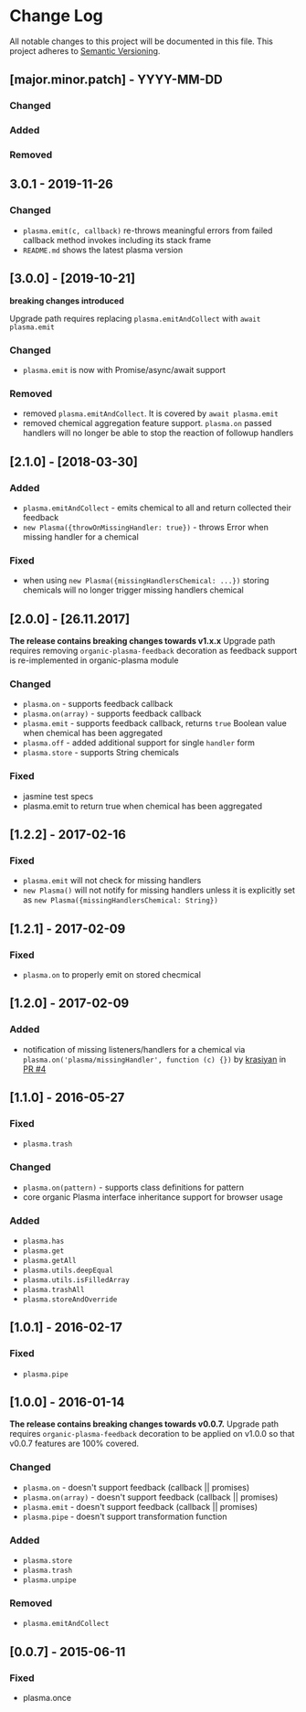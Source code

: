# Change Log
All notable changes to this project will be documented in this file.
This project adheres to [Semantic Versioning](http://semver.org/).

## [major.minor.patch] - YYYY-MM-DD

### Changed
### Added
### Removed

## 3.0.1 - 2019-11-26

### Changed

* `plasma.emit(c, callback)` re-throws meaningful errors from failed callback method invokes including its stack frame
* `README.md` shows the latest plasma version

## [3.0.0] - [2019-10-21]

**breaking changes introduced**

Upgrade path requires replacing `plasma.emitAndCollect` with `await plasma.emit`

### Changed

- `plasma.emit` is now with Promise/async/await support

### Removed

- removed `plasma.emitAndCollect`. It is covered by `await plasma.emit`
- removed chemical aggregation feature support. `plasma.on` passed handlers will no longer be able to stop the reaction of followup handlers

## [2.1.0] - [2018-03-30]

### Added

- `plasma.emitAndCollect` - emits chemical to all and return collected their feedback
- `new Plasma({throwOnMissingHandler: true})` - throws Error when missing handler for a chemical

### Fixed

- when using `new Plasma({missingHandlersChemical: ...})` storing chemicals will no longer trigger missing handlers chemical

## [2.0.0] - [26.11.2017]

**The release contains breaking changes towards v1.x.x**
Upgrade path requires removing `organic-plasma-feedback` decoration as feedback support is re-implemented in organic-plasma module

### Changed

- `plasma.on` - supports feedback callback
- `plasma.on(array)` - supports feedback callback
- `plasma.emit` - supports feedback callback, returns `true` Boolean value when chemical has been aggregated
- `plasma.off` - added additional support for single `handler` form
- `plasma.store` - supports String chemicals

### Fixed

- jasmine test specs
- plasma.emit to return true when chemical has been aggregated

## [1.2.2] - 2017-02-16

### Fixed
- `plasma.emit` will not check for missing handlers
- `new Plasma()` will not notify for missing handlers unless it is explicitly set as `new Plasma({missingHandlersChemical: String})`

## [1.2.1] - 2017-02-09

### Fixed

- `plasma.on` to properly emit on stored checmical

## [1.2.0] - 2017-02-09

### Added

- notification of missing listeners/handlers for a chemical via `plasma.on('plasma/missingHandler', function (c) {})` by [krasiyan](https://github.com/krasiyan) in [PR #4](https://github.com/outbounder/organic-plasma/pull/4)

## [1.1.0] - 2016-05-27

### Fixed

- `plasma.trash`

### Changed

- `plasma.on(pattern)` - supports class definitions for pattern
- core organic Plasma interface inheritance support for browser usage

### Added

- `plasma.has`
- `plasma.get`
- `plasma.getAll`
- `plasma.utils.deepEqual`
- `plasma.utils.isFilledArray`
- `plasma.trashAll`
- `plasma.storeAndOverride`

## [1.0.1] - 2016-02-17

### Fixed
- `plasma.pipe`


## [1.0.0] - 2016-01-14

**The release contains breaking changes towards v0.0.7.**
Upgrade path requires `organic-plasma-feedback` decoration to be applied on v1.0.0 so that v0.0.7 features are 100% covered.

### Changed
- `plasma.on` - doesn't support feedback (callback || promises)
- `plasma.on(array)` - doesn't support feedback (callback || promises)
- `plasma.emit` - doesn't support feedback (callback || promises)
- `plasma.pipe` - doesn't support transformation function

### Added
- `plasma.store`
- `plasma.trash`
- `plasma.unpipe`

### Removed
- `plasma.emitAndCollect`

## [0.0.7] - 2015-06-11
### Fixed
- plasma.once

